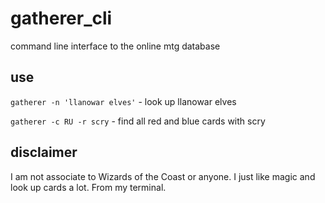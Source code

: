 # gatherer_cli
command line interface to the online mtg database

## use
`gatherer -n 'llanowar elves'` - look up llanowar elves

`gatherer -c RU -r scry` - find all red and blue cards with scry

## disclaimer
I am not associate to Wizards of the Coast or anyone.  I just like magic
and look up cards a lot.  From my terminal.

